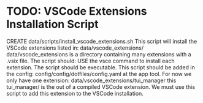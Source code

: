 # TODO: VSCode Extensions Installation Script
CREATE data/scripts/install_vscode_extensions.sh
This script will install the VSCode extensions listed in: data/vscode_extensions/
data/vscode_extensions is a directory containing many extensions with a .vsix file.
The script should:
USE the vsce command to install each extension.
The script should be executable.
This script should be added in the config: config/config/dotfiles/config.yaml at the app tool.
For now we only have one extension: data/vscode_extensions/tui_manager
this tui_manager/ is the out of a compiled VSCode extension.
We must use this script to add this extension to the VSCode installation.

